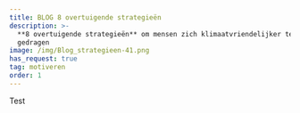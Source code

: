 ```yaml
---
title: BLOG 8 overtuigende strategieën
description: >-
  **8 overtuigende strategieën** om mensen zich klimaatvriendelijker te laten
  gedragen
image: /img/Blog_strategieen-41.png
has_request: true
tag: motiveren
order: 1
---
```


Test